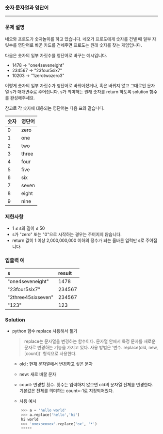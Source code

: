 ### 숫자 문자열과 영단어
***
### 문제 설명
네오와 프로도가 숫자놀이를 하고 있습니다. 네오가 프로도에게 숫자를 건넬 때 일부 자릿수를 영단어로 바꾼 카드를 건네주면 프로도는 원래 숫자를 찾는 게임입니다.

다음은 숫자의 일부 자릿수를 영단어로 바꾸는 예시입니다.
- 1478 → "one4seveneight"
- 234567 → "23four5six7"
- 10203 → "1zerotwozero3"

이렇게 숫자의 일부 자릿수가 영단어로 바뀌어졌거나, 혹은 바뀌지 않고 그대로인 문자열 s가 매개변수로 주어집니다. s가 의미하는 원래 숫자를 return 하도록 solution 함수를 완성해주세요.

참고로 각 숫자에 대응되는 영단어는 다음 표와 같습니다.

|숫자|영단어|
|---|---|
|0|zero|
|1|one|
|2|two|
|3|three|
|4|four|
|5|five|
|6|six|
|7|seven|
|8|eight|
|9|nine|
### 제한사항
- 1 ≤ s의 길이 ≤ 50
- s가 "zero" 또는 "0"으로 시작하는 경우는 주어지지 않습니다.
- return 값이 1 이상 2,000,000,000 이하의 정수가 되는 올바른 입력만 s로 주어집니다.
### 입출력 예
|s|result|
|:---|:---|
|"one4seveneight"|1478|
|"23four5six7"|234567|
|"2three45sixseven"|234567|
|"123"|123|
### Solution
- python 함수 replace 사용해서 풀기    
    >replace는 문자열을 변경하는 함수이다. 문자열 안에서 특정 문자를 새로운 문자로 변경하는 기능을 가지고 있다. 사용 방법은 '변수. replace(old, new, [count])' 형식으로 사용한다.

    - old : 현재 문자열에서 변경하고 싶은 문자
    
    - new: 새로 바꿀 문자
    
    - count: 변경할 횟수. 횟수는 입력하지 않으면 old의 문자열 전체를 변경한다. 기본값은 전체를 의미하는 count=-1로 지정되어있다. 
    - 사용 예시
    ```python
        >>> a = 'hello world'
        >>> a.replace('hello','hi')
        hi world
        >>> 'oxoxoxoxox'.replace('ox', '*')
        *****
    ```
